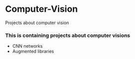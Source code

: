 # Computer-Vision
Projects about computer vision

### This is containing projects about computer visions
- CNN networks
- Augmented libraries
